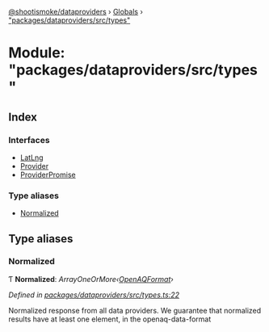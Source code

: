 [@shootismoke/dataproviders](../README.md) › [Globals](../globals.md) › ["packages/dataproviders/src/types"](_packages_dataproviders_src_types_.md)

# Module: "packages/dataproviders/src/types"

## Index

### Interfaces

* [LatLng](../interfaces/_packages_dataproviders_src_types_.latlng.md)
* [Provider](../interfaces/_packages_dataproviders_src_types_.provider.md)
* [ProviderPromise](../interfaces/_packages_dataproviders_src_types_.providerpromise.md)

### Type aliases

* [Normalized](_packages_dataproviders_src_types_.md#normalized)

## Type aliases

###  Normalized

Ƭ **Normalized**: *ArrayOneOrMore‹[OpenAQFormat](_packages_dataproviders_src_util_openaq_.md#openaqformat)›*

*Defined in [packages/dataproviders/src/types.ts:22](https://github.com/shootismoke/common/blob/7194251/packages/dataproviders/src/types.ts#L22)*

Normalized response from all data providers. We guarantee that normalized
results have at least one element, in the openaq-data-format
